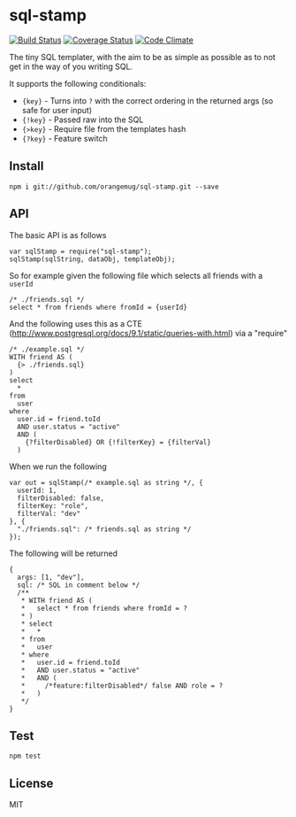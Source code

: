 # sql-stamp
[![Build Status](https://travis-ci.org/orangemug/sql-stamp.svg?branch=master)](https://travis-ci.org/orangemug/sql-stamp) [![Coverage Status](https://coveralls.io/repos/orangemug/sql-stamp/badge.svg)](https://coveralls.io/r/orangemug/sql-stamp) [![Code Climate](https://codeclimate.com/github/orangemug/sql-stamp/badges/gpa.svg)](https://codeclimate.com/github/orangemug/sql-stamp)

The tiny SQL templater, with the aim to be as simple as possible as to not get in the way of you writing SQL.

It supports the following conditionals:

 * `{key}`  - Turns into `?` with the correct ordering in the returned args (so safe for user input)
 * `{!key}` - Passed raw into the SQL
 * `{>key}` - Require file from the templates hash
 * `{?key}` - Feature switch


## Install

    npm i git://github.com/orangemug/sql-stamp.git --save


## API
The basic API is as follows

    var sqlStamp = require("sql-stamp");
    sqlStamp(sqlString, dataObj, templateObj);

So for example given the following file which selects all friends with a `userId`

    /* ./friends.sql */
    select * from friends where fromId = {userId}

And the following uses this as a CTE (<http://www.postgresql.org/docs/9.1/static/queries-with.html>) via a "require"

    /* ./example.sql */
    WITH friend AS (
      {> ./friends.sql}
    )
    select
      *
    from
      user
    where
      user.id = friend.toId
      AND user.status = "active"
      AND (
        {?filterDisabled} OR {!filterKey} = {filterVal}
      )

When we run the following

    var out = sqlStamp(/* example.sql as string */, {
      userId: 1,
      filterDisabled: false,
      filterKey: "role",
      filterVal: "dev"
    }, {
      "./friends.sql": /* friends.sql as string */
    });

The following will be returned

    {
      args: [1, "dev"],
      sql: /* SQL in comment below */
      /**
       * WITH friend AS (
       *   select * from friends where fromId = ?
       * )
       * select
       *   *
       * from
       *   user
       * where
       *   user.id = friend.toId
       *   AND user.status = "active"
       *   AND (
       *     /*feature:filterDisabled*/ false AND role = ?
       *   )
       */
    }


## Test

    npm test


## License
MIT
